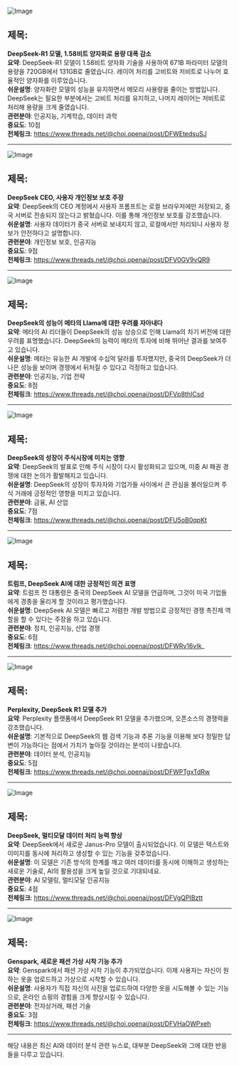 ![Image](https://scontent-iad3-1.cdninstagram.com/v/t51.75761-15/475200651_18490127554008433_7988394333548401523_n.jpg?stp=dst-jpg_e35_tt6&_nc_cat=108&ccb=1-7&_nc_sid=18de74&_nc_ohc=sL2_U8oaT3MQ7kNvgHfvDTs&_nc_zt=23&_nc_ht=scontent-iad3-1.cdninstagram.com&edm=ACx9VUEEAAAA&_nc_gid=ANUM9rk3_yN1SzWBUDpElVm&oh=00_AYBeEG3B9meaijw_4SE_1GzFmcJq1V4WAL0-p8T3BJSzvw&oe=679E0C68)

## 제목:
**DeepSeek-R1 모델, 1.58비트 양자화로 용량 대폭 감소**  
**요약**: DeepSeek-R1 모델이 1.58비트 양자화 기술을 사용하여 671B 파라미터 모델의 용량을 720GB에서 131GB로 줄였습니다. 레이어 처리를 고비트와 저비트로 나누어 효율적인 양자화를 이루었습니다.  
**쉬운설명**: 양자화란 모델의 성능을 유지하면서 메모리 사용량을 줄이는 방법입니다. DeepSeek는 필요한 부분에서는 고비트 처리를 유지하고, 나머지 레이어는 저비트로 처리해 용량을 크게 줄였습니다.  
**관련분야**: 인공지능, 기계학습, 데이터 과학  
**중요도**: 10점  
**전체링크**: https://www.threads.net/@choi.openai/post/DFWEtedsuSJ

---

![Image](https://scontent-iad3-1.cdninstagram.com/v/t51.75761-15/475539121_18490139335008433_1812360212015234299_n.jpg?stp=dst-jpg_e35_tt6&_nc_cat=108&ccb=1-7&_nc_sid=18de74&_nc_ohc=_IMbZku9Z1cQ7kNvgH92eQr&_nc_zt=23&_nc_ht=scontent-iad3-1.cdninstagram.com&edm=ACx9VUEEAAAA&_nc_gid=ANUM9rk3_yN1SzWBUDpElVm&oh=00_AYA9EzkmEeyLIXTEn31Lp4hA7FXRPybtGBTysSiwBXzSIg&oe=679E13AC)

## 제목:
**DeepSeek CEO, 사용자 개인정보 보호 주장**  
**요약**: DeepSeek의 CEO 계정에서 사용자 프롬프트는 로컬 브라우저에만 저장되고, 중국 서버로 전송되지 않는다고 밝혔습니다. 이를 통해 개인정보 보호를 강조했습니다.  
**쉬운설명**: 사용자 데이터가 중국 서버로 보내지지 않고, 로컬에서만 처리되니 사용자 정보가 안전하다고 설명합니다.  
**관련분야**: 개인정보 보호, 인공지능  
**중요도**: 9점  
**전체링크**: https://www.threads.net/@choi.openai/post/DFV0GV9vQR9

---

![Image](https://scontent-iad3-1.cdninstagram.com/v/t51.75761-15/475200651_18490127554008433_7988394333548401523_n.jpg?stp=dst-jpg_e35_tt6&_nc_cat=108&ccb=1-7&_nc_sid=18de74&_nc_ohc=sL2_U8oaT3MQ7kNvgHfvDTs&_nc_zt=23&_nc_ht=scontent-iad3-1.cdninstagram.com&edm=ACx9VUEEAAAA&_nc_gid=ANUM9rk3_yN1SzWBUDpElVm&oh=00_AYBeEG3B9meaijw_4SE_1GzFmcJq1V4WAL0-p8T3BJSzvw&oe=679E0C68)

## 제목:
**DeepSeek의 성능이 메타의 Llama에 대한 우려를 자아내다**  
**요약**: 메타의 AI 리더들이 DeepSeek의 성능 상승으로 인해 Llama의 차기 버전에 대한 우려를 표명했습니다. DeepSeek의 능력이 메타의 투자에 비해 뛰어난 결과를 보여주고 있습니다.  
**쉬운설명**: 메타는 유능한 AI 개발에 수십억 달러를 투자했지만, 중국의 DeepSeek가 더 나은 성능을 보이며 경쟁에서 뒤처질 수 있다고 걱정하고 있습니다.  
**관련분야**: 인공지능, 기업 전략  
**중요도**: 8점  
**전체링크**: https://www.threads.net/@choi.openai/post/DFVp8thICsd

---

![Image](https://scontent-iad3-2.cdninstagram.com/v/t51.71878-15/474873327_18490064461008433_2390312199288416172_n.jpg?stp=dst-jpg_e35_tt6&_nc_cat=100&ccb=1-7&_nc_sid=18de74&_nc_ohc=prtmTVoo-l0Q7kNvgFhuDN1&_nc_zt=23&_nc_ht=scontent-iad3-2.cdninstagram.com&edm=ACx9VUEEAAAA&_nc_gid=ANUM9rk3_yN1SzWBUDpElVm&oh=00_AYAGjWgD5VzwwCxtIqG1t4-sGX-DEgdiEC2xm7HmTS8i7Q&oe=679DE540)

## 제목:
**DeepSeek의 성장이 주식시장에 미치는 영향**  
**요약**: DeepSeek의 발표로 인해 주식 시장이 다시 활성화되고 있으며, 미중 AI 패권 경쟁에 대한 논의가 활발해지고 있습니다.  
**쉬운설명**: DeepSeek의 성장이 투자자와 기업가들 사이에서 큰 관심을 불러일으켜 주식 거래에 긍정적인 영향을 미치고 있습니다.  
**관련분야**: 금융, AI 산업  
**중요도**: 7점  
**전체링크**: https://www.threads.net/@choi.openai/post/DFU5oB0qpKt

---

![Image](https://scontent-iad3-2.cdninstagram.com/v/t51.71878-15/475430136_981977083854050_6431403333832965074_n.jpg?stp=dst-jpg_e35_tt6&_nc_cat=106&ccb=1-7&_nc_sid=18de74&_nc_ohc=EOre_pf8RKEQ7kNvgHP_6yC&_nc_zt=23&_nc_ht=scontent-iad3-2.cdninstagram.com&edm=ACx9VUEEAAAA&_nc_gid=ANUM9rk3_yN1SzWBUDpElVm&oh=00_AYAnR5ABUNOsEQE_5gI92ZG1hER7NHd2tLviPKUqjOEuIg&oe=679DEF80)

## 제목:
**트럼프, DeepSeek AI에 대한 긍정적인 의견 표명**  
**요약**: 트럼프 전 대통령은 중국의 DeepSeek AI 모델을 언급하며, 그것이 미국 기업들에게 경종을 울리게 할 것이라고 평가했습니다.  
**쉬운설명**: DeepSeek AI 모델은 빠르고 저렴한 개발 방법으로 긍정적인 경쟁 촉진제 역할을 할 수 있다는 주장을 하고 있습니다.  
**관련분야**: 정치, 인공지능, 산업 경쟁  
**중요도**: 6점  
**전체링크**: https://www.threads.net/@choi.openai/post/DFWRv16vIk_

---

![Image](https://scontent-iad3-1.cdninstagram.com/v/t51.75761-15/475073256_18490108939008433_3159134588108923242_n.jpg?stp=dst-jpg_e35_tt6&_nc_cat=104&ccb=1-7&_nc_sid=18de74&_nc_ohc=MecMzYfJMy4Q7kNvgE05iYR&_nc_zt=23&_nc_ht=scontent-iad3-1.cdninstagram.com&edm=ACx9VUEEAAAA&_nc_gid=ANUM9rk3_yN1SzWBUDpElVm&oh=00_AYAe_cxY17k-tkT7p34jU8vZu0Gh8ocBLs4DUYqFZYOVvA&oe=679DEEB1)

## 제목:
**Perplexity, DeepSeek R1 모델 추가**  
**요약**: Perplexity 플랫폼에서 DeepSeek R1 모델을 추가했으며, 오픈소스의 경쟁력을 강조했습니다.  
**쉬운설명**: 기본적으로 DeepSeek의 웹 검색 기능과 추론 기능을 이용해 보다 정밀한 답변이 가능하다는 점에서 가치가 높아질 것이라는 분석이 나왔습니다.  
**관련분야**: 데이터 분석, 인공지능  
**중요도**: 5점  
**전체링크**: https://www.threads.net/@choi.openai/post/DFWPTgxTdRw

---

![Image](https://scontent-iad3-1.cdninstagram.com/v/t51.75761-15/475200651_18490127554008433_7988394333548401523_n.jpg?stp=dst-jpg_e35_tt6&_nc_cat=108&ccb=1-7&_nc_sid=18de74&_nc_ohc=sL2_U8oaT3MQ7kNvgHfvDTs&_nc_zt=23&_nc_ht=scontent-iad3-1.cdninstagram.com&edm=ACx9VUEEAAAA&_nc_gid=ANUM9rk3_yN1SzWBUDpElVm&oh=00_AYBeEG3B9meaijw_4SE_1GzFmcJq1V4WAL0-p8T3BJSzvw&oe=679E0C68)

## 제목:
**DeepSeek, 멀티모달 데이터 처리 능력 향상**  
**요약**: DeepSeek에서 새로운 Janus-Pro 모델이 출시되었습니다. 이 모델은 텍스트와 이미지를 동시에 처리하고 생성할 수 있는 기능을 갖추었습니다.  
**쉬운설명**: 이 모델은 기존 방식의 한계를 깨고 여러 데이터를 동시에 이해하고 생성하는 새로운 기술로, AI의 활용성을 크게 높일 것으로 기대되네요.  
**관련분야**: AI 모델링, 멀티모달 인공지능  
**중요도**: 4점  
**전체링크**: https://www.threads.net/@choi.openai/post/DFVgQPIBztt

---

![Image](https://scontent-iad3-1.cdninstagram.com/v/t51.75761-15/475200651_18490127554008433_7988394333548401523_n.jpg?stp=dst-jpg_e35_tt6&_nc_cat=108&ccb=1-7&_nc_sid=18de74&_nc_ohc=sL2_U8oaT3MQ7kNvgHfvDTs&_nc_zt=23&_nc_ht=scontent-iad3-1.cdninstagram.com&edm=ACx9VUEEAAAA&_nc_gid=ANUM9rk3_yN1SzWBUDpElVm&oh=00_AYBeEG3B9meaijw_4SE_1GzFmcJq1V4WAL0-p8T3BJSzvw&oe=679E0C68)

## 제목:
**Genspark, 새로운 패션 가상 시착 기능 추가**  
**요약**: Genspark에서 패션 가상 시착 기능이 추가되었습니다. 이제 사용자는 자신이 원하는 옷을 업로드하고 가상으로 시착할 수 있습니다.  
**쉬운설명**: 사용자가 직접 자신의 사진을 업로드하여 다양한 옷을 시도해볼 수 있는 기능으로, 온라인 쇼핑의 경험을 크게 향상시킬 수 있습니다.  
**관련분야**: 전자상거래, 패션 기술  
**중요도**: 3점  
**전체링크**: https://www.threads.net/@choi.openai/post/DFVHaOWPxeh

--- 

해당 내용은 최신 AI와 데이터 분석 관련 뉴스로, 대부분 DeepSeek와 그에 대한 반응들을 다루고 있습니다.